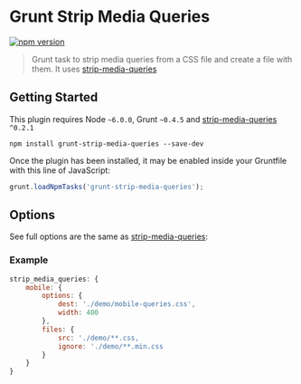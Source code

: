 # Grunt Strip Media Queries

[![npm version](https://badge.fury.io/js/grunt-strip-media-queries.svg)](https://badge.fury.io/js/grunt-strip-media-queries)

> Grunt task to strip media queries from a CSS file and create a file with them. It uses [strip-media-queries](https://github.com/alexcanessa/strip-media-queries)

## Getting Started

This plugin requires Node `~6.0.0`, Grunt `~0.4.5` and [strip-media-queries](https://github.com/alexcanessa/strip-media-queries) `^0.2.1`

```shell
npm install grunt-strip-media-queries --save-dev
```

Once the plugin has been installed, it may be enabled inside your Gruntfile with this line of JavaScript:

```js
grunt.loadNpmTasks('grunt-strip-media-queries');
```

## Options

See full options are the same as [strip-media-queries](https://github.com/alexcanessa/strip-media-queries):

### Example

```js
strip_media_queries: {
    mobile: {
        options: {
            dest: './demo/mobile-queries.css',
            width: 400
        },
        files: {
            src: './demo/**.css,
            ignore: './demo/**.min.css
        }
    }
}
```
